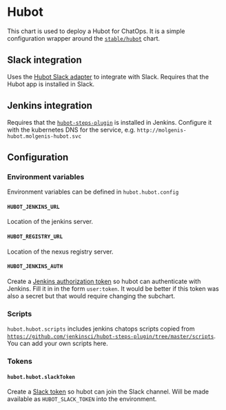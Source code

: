 # Hubot
This chart is used to deploy a Hubot for ChatOps.
It is a simple configuration wrapper around the [`stable/hubot`](https://github.com/helm/charts/tree/master/stable/hubot) chart.

## Slack integration
Uses the [Hubot Slack adapter](https://slackapi.github.io/hubot-slack/) to
integrate with Slack.
Requires that the Hubot app is installed in Slack.

## Jenkins integration
Requires that the [`hubot-steps-plugin`](https://github.com/jenkinsci/hubot-steps-plugin) is
installed in Jenkins.
Configure it with the kubernetes DNS for the service, e.g.
`http://molgenis-hubot.molgenis-hubot.svc`

## Configuration
### Environment variables
Environment variables can be defined in `hubot.hubot.config`
#### `HUBOT_JENKINS_URL`
Location of the jenkins server.
#### `HUBOT_REGISTRY_URL`
Location of the nexus registry server.
#### `HUBOT_JENKINS_AUTH`
Create a [Jenkins authorization token](https://jenkins.molgenis.org/me/configure) so hubot can
authenticate with Jenkins.
Fill it in in the form `user:token`.
It would be better if this token was also a secret but that would require changing the subchart.

### Scripts
`hubot.hubot.scripts` includes jenkins chatops scripts copied from [`https://github.com/jenkinsci/hubot-steps-plugin/tree/master/scripts`](https://github.com/jenkinsci/hubot-steps-plugin/tree/master/scripts).
You can add your own scripts here.

### Tokens
#### `hubot.hubot.slackToken`
Create a [Slack token](https://slackapi.github.io/hubot-slack/#getting-a-slack-token) so hubot
can join the Slack channel. 
Will be made available as `HUBOT_SLACK_TOKEN` into the environment.